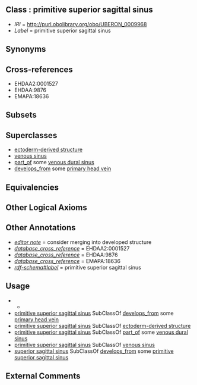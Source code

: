 
## Class : primitive superior sagittal sinus

 * *IRI* = http://purl.obolibrary.org/obo/UBERON_0009968
 * *Label* = primitive superior sagittal sinus

## Synonyms


## Cross-references

 * EHDAA2:0001527
 * EHDAA:9876
 * EMAPA:18636

## Subsets


## Superclasses

 * [ectoderm-derived structure](../../UBERON/21/UBERON_0004121.md)
 * [venous sinus](../../UBERON/15/UBERON_0006615.md)
 * [part_of](../../BFO/50/BFO_0000050.md) some [venous dural sinus](../../UBERON/86/UBERON_0005486.md)
 * [develops_from](../../RO/02/RO_0002202.md) some [primary head vein](../../UBERON/82/UBERON_0006282.md)

## Equivalencies


## Other Logical Axioms


## Other Annotations

 * *[editor note](../../IAO/16/IAO_0000116.md)* = consider merging into developed structure
 * *[database_cross_reference](../../ef/oboInOwl#hasDbXref.md)* = EHDAA2:0001527
 * *[database_cross_reference](../../ef/oboInOwl#hasDbXref.md)* = EHDAA:9876
 * *[database_cross_reference](../../ef/oboInOwl#hasDbXref.md)* = EMAPA:18636
 * *[rdf-schema#label](../../el/rdf-schema#label.md)* = primitive superior sagittal sinus

## Usage

 * -
 * [primitive superior sagittal sinus](../../UBERON/68/UBERON_0009968.md) SubClassOf [develops_from](../../RO/02/RO_0002202.md) some [primary head vein](../../UBERON/82/UBERON_0006282.md)
 * [primitive superior sagittal sinus](../../UBERON/68/UBERON_0009968.md) SubClassOf [ectoderm-derived structure](../../UBERON/21/UBERON_0004121.md)
 * [primitive superior sagittal sinus](../../UBERON/68/UBERON_0009968.md) SubClassOf [part_of](../../BFO/50/BFO_0000050.md) some [venous dural sinus](../../UBERON/86/UBERON_0005486.md)
 * [primitive superior sagittal sinus](../../UBERON/68/UBERON_0009968.md) SubClassOf [venous sinus](../../UBERON/15/UBERON_0006615.md)
 * [superior sagittal sinus](../../UBERON/42/UBERON_0001642.md) SubClassOf [develops_from](../../RO/02/RO_0002202.md) some [primitive superior sagittal sinus](../../UBERON/68/UBERON_0009968.md)

## External Comments

